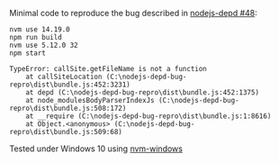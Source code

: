 Minimal code to reproduce the bug described in [nodejs-depd #48](https://github.com/dougwilson/nodejs-depd/pull/48):

    nvm use 14.19.0
    npm run build
    nvm use 5.12.0 32
    npm start

    TypeError: callSite.getFileName is not a function
        at callSiteLocation (C:\nodejs-depd-bug-repro\dist\bundle.js:452:3231)
        at depd (C:\nodejs-depd-bug-repro\dist\bundle.js:452:1375)
        at node_modulesBodyParserIndexJs (C:\nodejs-depd-bug-repro\dist\bundle.js:508:172)
        at __require (C:\nodejs-depd-bug-repro\dist\bundle.js:1:8616)
        at Object.<anonymous> (C:\nodejs-depd-bug-repro\dist\bundle.js:509:68)

Tested under Windows 10 using [nvm-windows](https://github.com/coreybutler/nvm-windows/)
